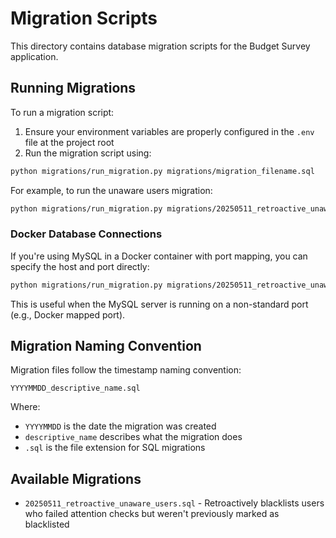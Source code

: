 # Migration Scripts

This directory contains database migration scripts for the Budget Survey application.

## Running Migrations

To run a migration script:

1. Ensure your environment variables are properly configured in the `.env` file at the project root
2. Run the migration script using:

```bash
python migrations/run_migration.py migrations/migration_filename.sql
```

For example, to run the unaware users migration:

```bash
python migrations/run_migration.py migrations/20250511_retroactive_unaware_users.sql
```

### Docker Database Connections

If you're using MySQL in a Docker container with port mapping, you can specify the host and port directly:

```bash
python migrations/run_migration.py migrations/20250511_retroactive_unaware_users.sql --host localhost --port 3307
```

This is useful when the MySQL server is running on a non-standard port (e.g., Docker mapped port).

## Migration Naming Convention

Migration files follow the timestamp naming convention:

`YYYYMMDD_descriptive_name.sql`

Where:
- `YYYYMMDD` is the date the migration was created
- `descriptive_name` describes what the migration does
- `.sql` is the file extension for SQL migrations

## Available Migrations

- `20250511_retroactive_unaware_users.sql` - Retroactively blacklists users who failed attention checks but weren't previously marked as blacklisted 